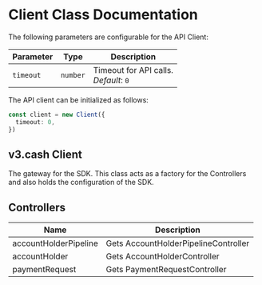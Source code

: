 
# Client Class Documentation

The following parameters are configurable for the API Client:

| Parameter | Type | Description |
|  --- | --- | --- |
| `timeout` | `number` | Timeout for API calls.<br>*Default*: `0` |

The API client can be initialized as follows:

```ts
const client = new Client({
  timeout: 0,
})
```

## v3.cash Client

The gateway for the SDK. This class acts as a factory for the Controllers and also holds the configuration of the SDK.

## Controllers

| Name | Description |
|  --- | --- |
| accountHolderPipeline | Gets AccountHolderPipelineController |
| accountHolder | Gets AccountHolderController |
| paymentRequest | Gets PaymentRequestController |

